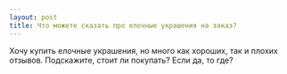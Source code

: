 ```yaml
---
layout: post 
title: Что можете сказать про елочные украшения на заказ? 
--- 
```

Хочу купить елочные украшения, но много как хороших, так и плохих отзывов. Подскажите, стоит ли покупать? Если да, то где?